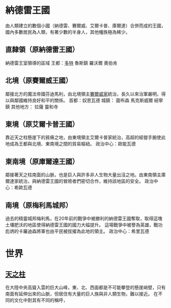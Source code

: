 <!-- TITLE: 地理列表 -->
<!-- SUBTITLE: 自然、人文 -->

# 納德雷王國
由人類建立的數個小國（納德雷、賽爾威、艾爾卡普、庫爾達）合併而成的王國，國內多數居民為人類，有著少數的半身人，其他種族極為稀少。
## 直隸領（原納德雷王國）
納德雷王室領導的區域
王都：[多特](多特)
魯斯鎮
羅沃爾
奧伯肯
## 北境（原賽爾威王國）
鄰接北方的魔法帝國芬迪馬利，由北境領主[賽爾威家](/組織/賽威爾家)統治，長久以來治軍嚴明，得以與鄰國維持良好和平的關係。
首都：奴恩瓦德
城鎮：
圖布森
馬克斯威爾
紐寧鎮
其他地方：
拉薩
靈和寺
## 東境（原艾爾卡普王國）
靠近天之柱懸崖下的貧瘠之地，由東境領主艾爾卡普家統治，高超的經營手腕使此地成為王都與北境、東南境之間的貿易樞紐。
政治中心：歐能瓦德
## 東南境（原庫爾達王國）
鄰接著天之柱南面的山脈，也是巨人與許多非人生物大量出沒之地。由東南領主庫爾達家統治，與納德雷王國的冒險者們密切合作，維持該地區的安全。
政治中心：希歐瓦德
## 南境（原梅利馬城邦）
過去的精靈城邦梅利馬，在20年前的戰爭中被勝利的納德雷王國奪取，取得這塊土壤肥沃的地區使得納德雷王國的國力大幅提升。
這場戰爭中被譽為英雄，戰功彪炳的卡羅迪森將軍也由平民被拔擢為此地的領主。
政治中心：希里瓦德

# 世界
## [天之柱](天之柱)
在大陸中央高聳入雲的巨大山峰，東、北、西面都是不可能攀登的懸崖峭壁，只有南面有延伸出來的山脈，但居住有大量的巨人族與非人類生物，難以接近。
在不同的文化中對其有不同的稱呼，